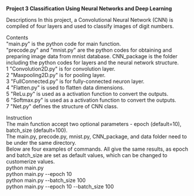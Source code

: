 **Project 3 Classification Using Neural Networks and Deep Learning**

Descriptions
In this project, a Convolutional Neural Network (CNN) is compiled of four layers and used to classify images of digit numbers.  

Contents  
"main.py" is the python code for main function.  
"precode.py" and "mnist.py" are the python codes for obtaining and preparing image data from mnist database.
CNN_package is the folder including the python codes for layers and the neural network structure.  
1 "Convolution2D.py" is for convolution layer.  
2 "Maxpooling2D.py" is for pooling layer.  
3 "FullConnected.py" is for fully-connected neuron layer.  
4 "Flatten.py" is used to flatten data dimensions.  
5 "ReLu.py" is used as a activation function to convert the outputs.  
6 "Softmax.py" is used as a activation function to convert the outputs.  
7 "Net.py" defines the structure of CNN class.  

Instruction  
The main function accept two optional parameters - epoch (default=10), batch_size (default=100).  
The main.py, precode.py, mnist.py, CNN_package, and data folder need to be under the same directory.  
Below are four examples of commands. All give the same results, as epoch and batch_size are set as default values, which can be changed to customerize values.  
python main.py  
python main.py --epoch 10  
python main.py --batch_size 100  
python main.py --epoch 10 --batch_size 100
